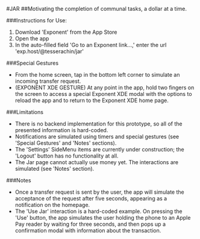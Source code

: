 #JAR
##Motivating the completion of communal tasks, a dollar at a time.

###Instructions for Use:
1. Download 'Exponent' from the App Store
2. Open the app
3. In the auto-filled field 'Go to an Exponent link...,' enter the url 'exp.host/@tesserachin/jar'

###Special Gestures
* From the home screen, tap in the bottom left corner to simulate an incoming transfer request.
* (EXPONENT XDE GESTURE) At any point in the app, hold two fingers on the screen to access a special Exponent XDE modal with the options to reload the app and to return to the Exponent XDE home page.

###Limitations
* There is no backend implementation for this prototype, so all of the presented information is hard-coded.
* Notifications are simulated using timers and special gestures (see 'Special Gestures' and 'Notes' sections).
* The 'Settings' SideMenu items are currently under construction; the 'Logout' button has no functionality at all.
* The Jar page cannot actually use money yet. The interactions are simulated (see 'Notes' section).

###Notes
* Once a transfer request is sent by the user, the app will simulate the acceptance of the request after five seconds, appearing as a notification on the homepage.
* The 'Use Jar' interaction is a hard-coded example. On pressing the 'Use' button, the app simulates the user holding the phone to an Apple Pay reader by waiting for three seconds, and then pops up a confirmation modal with information about the transaction.